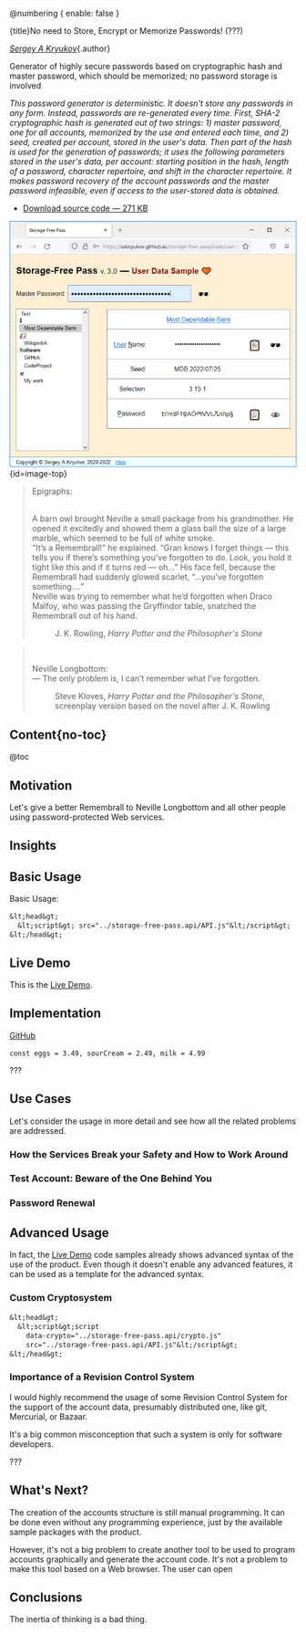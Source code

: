@numbering {
    enable: false
}

{title}No need to Store, Encrypt or Memorize Passwords! (???)

<!--
Original publication:
https://www.codeproject.com/Articles/5297157/Markdown-Calculator
-->

[*Sergey A Kryukov*](https://www.SAKryukov.org){.author}

Generator of highly secure passwords based on cryptographic hash and master password, which should be memorized; no password storage is involved

*This password generator is deterministic. It doesn't store any passwords in any form. Instead, passwords are re-generated every time. First, SHA-2 cryptographic hash is generated out of two strings: 1) master password, one for all accounts, memorized by the use and entered each time, and 2) seed, created per account, stored in the user's data. Then part of the hash is used for the generation of passwords; it uses the following parameters stored in the user's data, per account: starting position in the hash, length of a password, character repertoire, and shift in the character repertoire. It makes password recovery of the account passwords and the master password infeasible, even if access to the user-stored data is obtained.*

<!-- copy to CodeProject from here ------------------------------------------->

<ul class="download"><li><a href="5291705/Working/JavaScript-Playground.zip">Download source code — 271 KB</a></li></ul>

![Sample](main.webp) {id=image-top}

<blockquote id="epigraph" class="FQ"><div class="FQA">Epigraphs:</div>
<p><br/>
A barn owl brought Neville a small package from his grandmother. He opened it excitedly and showed them a glass ball the size of a large marble, which seemed to be full of white smoke.<br/>
“It’s a Remembrall!” he explained. “Gran knows I forget things — this tells you if there’s something you’ve forgotten to do. Look, you hold it tight like this and if it turns red — oh…” His face fell, because the Remembrall had suddenly glowed scarlet, “…you’ve forgotten something….”
<br/>Neville was trying to remember what he’d forgotten when Draco Malfoy, who was passing the Gryffindor table, snatched the Remembrall out of his hand.
</p>
<dd>J. K. Rowling, <i>Harry Potter and the Philosopher's Stone</i></dd>
</blockquote>

<blockquote id="epigraph" class="FQ"><div class="FQA"></div>
<br/><p>Neville Longbottom:<br/>
— The only problem is, I can’t remember what I’ve forgotten.</p>
<dd>Steve Kloves, <i>Harry Potter and the Philosopher's Stone</i>, screenplay version based on the novel after J. K. Rowling</dd>
</blockquote>

## Content{no-toc}

@toc

## Motivation

Let's give a better Remembrall to Neville Longbottom and all other people using password-protected Web services.

## Insights

## Basic Usage

Basic Usage:

~~~{lang=html}{id=usage-basic}
&lt;head&gt;
  &lt;script&gt; src="../storage-free-pass.api/API.js"&lt;/script&gt;
&lt;/head&gt;
~~~

## Live Demo

This is the [Live Demo](https://sakryukov.github.io/storage-free-pass/code/user-demo).

## Implementation

[GitHub](https://github.com/SAKryukov/storage-free-pass)

~~~{lang=Javascript}{id=javascript-sample}
const eggs = 3.49, sourCream = 2.49, milk = 4.99
~~~

???

## Use Cases

Let's consider the usage in more detail and see how all the related problems are addressed.

### How the Services Break your Safety and How to Work Around

### Test Account: Beware of the One Behind You

### Password Renewal

## Advanced Usage

In fact, the [Live Demo](https://sakryukov.github.io/storage-free-pass/code/user-demo) code samples already shows advanced syntax of the use of the product. Even though it doesn't enable any advanced features, it can be used as a template for the advanced syntax.

### Custom Cryptosystem

~~~
&lt;head&gt;
  &lt;script&gt;script
    data-crypto="../storage-free-pass.api/crypto.js"
    src="../storage-free-pass.api/API.js"&lt;/script&gt;
&lt;/head&gt;
~~~

### Importance of a Revision Control System

I would highly recommend the usage of some Revision Control System for the support of the account data, presumably distributed one, like git, Mercurial, or Bazaar.

It's a big common misconception that such a system is only for software developers.

???

## What's Next?

The creation of the accounts structure is still manual programming. It can be done even without any programming experience, just by the available sample packages with the product.

However, it's not a big problem to create another tool to be used to program accounts graphically and generate the account code. It's not a problem to make this tool based on a Web browser. The user can open 

## Conclusions

The inertia of thinking is a bad thing.

